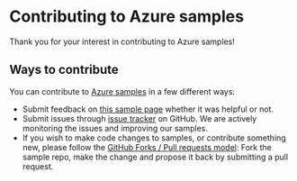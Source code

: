 # Contributing to Azure samples

Thank you for your interest in contributing to Azure samples!

## Ways to contribute

You can contribute to [Azure samples](https://github.com/Azure-Samples/application-gateway-dotnet-manage-application-gateways) in a few different ways:

- Submit feedback on [this sample page](https://azure.microsoft.com/documentation/samples/application-gateway-dotnet-manage-application-gateways/) whether it was helpful or not.  
- Submit issues through [issue tracker](https://github.com/Azure-Samples/application-gateway-dotnet-manage-application-gateways/issues) on GitHub. We are actively monitoring the issues and improving our samples.
- If you wish to make code changes to samples, or contribute something new, please follow the [GitHub Forks / Pull requests model](https://help.github.com/articles/fork-a-repo/): Fork the sample repo, make the change and propose it back by submitting a pull request.